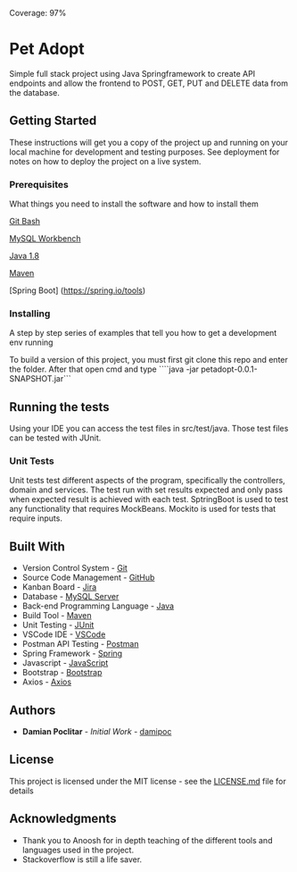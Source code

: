 Coverage: 97%
# Pet Adopt

Simple full stack project using Java Springframework to create API endpoints and allow the frontend to POST, GET, PUT and DELETE data from the database.

## Getting Started

These instructions will get you a copy of the project up and running on your local machine for development and testing purposes. See deployment for notes on how to deploy the project on a live system.

### Prerequisites

What things you need to install the software and how to install them


[Git Bash](https://git-scm.com/downloads)

[MySQL Workbench](https://dev.mysql.com/downloads/workbench/) 

[Java 1.8](https://www.oracle.com/uk/java/technologies/javase/javase8-archive-downloads.html) 

[Maven](https://maven.apache.org/download.cgi)

[Spring Boot] (https://spring.io/tools)



### Installing

A step by step series of examples that tell you how to get a development env running

To build a version of this project, you must first git clone this repo and enter the folder. After that open cmd and type ````java -jar petadopt-0.0.1-SNAPSHOT.jar```

## Running the tests

Using your IDE you can access the test files in src/test/java. 
Those test files can be tested with JUnit. 

### Unit Tests 

Unit tests test different aspects of the program, specifically the controllers, domain and services. 
The test run with set results expected and only pass when expected result is achieved with each test.
SptringBoot is used to test any functionality that requires MockBeans.
Mockito is used for tests that require inputs.


## Built With

* Version Control System - [Git](https://git-scm.com/)
* Source Code Management - [GitHub](https://github.com/)
* Kanban Board - [Jira](https://www.atlassian.com/software/jira)
* Database - [MySQL Server](https://dev.mysql.com/downloads/mysql/)
* Back-end Programming Language - [Java](https://www.java.com/en/)
* Build Tool - [Maven](https://maven.apache.org/)
* Unit Testing - [JUnit](https://junit.org/junit5/)
* VSCode IDE - [VSCode](https://code.visualstudio.com/)
* Postman API Testing - [Postman](https://www.postman.com/)
* Spring Framework - [Spring](https://spring.io/)
* Javascript - [JavaScript](https://www.javascript.com/)
* Bootstrap - [Bootstrap](https://getbootstrap.com/)
* Axios - [Axios](https://axios-http.com/docs/intro)


## Authors

* **Damian Poclitar** - *Initial Work* - [damipoc](https://github.com/damipoc)

## License

This project is licensed under the MIT license - see the [LICENSE.md](LICENSE.md) file for details 

## Acknowledgments

* Thank you to Anoosh for in depth teaching of the different tools and languages used in the project.
* Stackoverflow is still a life saver.
